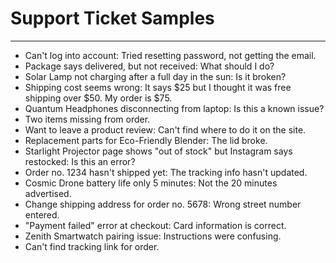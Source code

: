 # Support Ticket Samples
---
- Can't log into account: Tried resetting password, not getting the email.
- Package says delivered, but not received: What should I do?
- Solar Lamp not charging after a full day in the sun: Is it broken?
- Shipping cost seems wrong: It says $25 but I thought it was free shipping over $50. My order is $75.
- Quantum Headphones disconnecting from laptop: Is this a known issue?
- Two items missing from order.
- Want to leave a product review: Can't find where to do it on the site.
- Replacement parts for Eco-Friendly Blender: The lid broke.
- Starlight Projector page shows "out of stock" but Instagram says restocked: Is this an error?
- Order no. 1234 hasn't shipped yet: The tracking info hasn't updated.
- Cosmic Drone battery life only 5 minutes: Not the 20 minutes advertised.
- Change shipping address for order no. 5678: Wrong street number entered.
- "Payment failed" error at checkout: Card information is correct.
- Zenith Smartwatch pairing issue: Instructions were confusing.
- Can't find tracking link for order.
